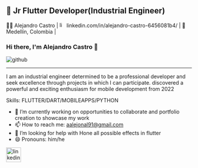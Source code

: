 ## :brain: Jr Flutter Developer(Industrial Engineer)

 :technologist: Alejandro Castro | <img src="https://avatars3.githubusercontent.com/u/357098" width="15" height="15" alt="linkedin logo"/></a> linkedin.com/in/alejandro-castro-6456081b4/ | 🌱 Medellín, Colombia |
 ### Hi there, I'm Alejandro Castro 👋 
![github](https://github.com/aalejonal91/Imagesandgif_proyects/blob/6dfc56de0b879327815a45dca30eb02deadfe735/fondo-github%20(1).png)

-----------------------------------------------------------------------
I am an industrial engineer determined to be a professional developer and seek excellence through projects in which I can participate. discovered a powerful and exciting enthusiasm for mobile development from 2022

Skills: FLUTTER/DART/MOBILEAPPS/PYTHON

- 🔭 I’m currently working on opportunities to collaborate and portfolio creation to showcase my work 
- 📫 How to reach me: aalejonal91@gmail.com 
- 🤔 I’m looking for help with Hone all possible effects in flutter 
- 😄 Pronouns: him/he  

[<img src='https://cdn.jsdelivr.net/npm/simple-icons@3.0.1/icons/linkedin.svg' alt='linkedin' height='40'>](https://www.linkedin.com/in/alejandro-castro-6456081b4/)  

